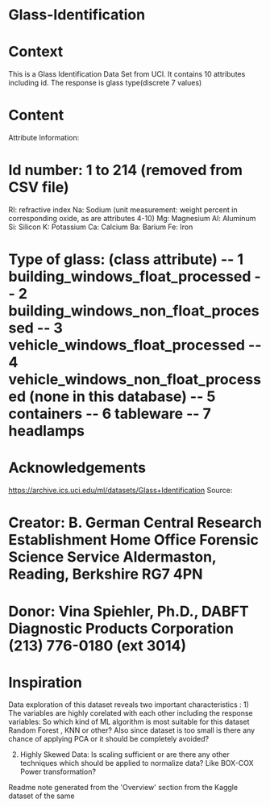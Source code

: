 # Glass-Identification


# Context
This is a Glass Identification Data Set from UCI. It contains 10 attributes including id. The response is glass type(discrete 7 values)

# Content
Attribute Information:

# Id number: 1 to 214 (removed from CSV file)
RI: refractive index
Na: Sodium (unit measurement: weight percent in corresponding oxide, as are attributes 4-10)
Mg: Magnesium
Al: Aluminum
Si: Silicon
K: Potassium
Ca: Calcium
Ba: Barium
Fe: Iron
# Type of glass: (class attribute) -- 1 building_windows_float_processed -- 2 building_windows_non_float_processed -- 3 vehicle_windows_float_processed -- 4 vehicle_windows_non_float_processed (none in this database) -- 5 containers -- 6 tableware -- 7 headlamps
# Acknowledgements
https://archive.ics.uci.edu/ml/datasets/Glass+Identification Source:

# Creator: B. German Central Research Establishment Home Office Forensic Science Service Aldermaston, Reading, Berkshire RG7 4PN

# Donor: Vina Spiehler, Ph.D., DABFT Diagnostic Products Corporation (213) 776-0180 (ext 3014)

# Inspiration
Data exploration of this dataset reveals two important characteristics : 1) The variables are highly corelated with each other including the response variables: So which kind of ML algorithm is most suitable for this dataset Random Forest , KNN or other? Also since dataset is too small is there any chance of applying PCA or it should be completely avoided?

2) Highly Skewed Data: Is scaling sufficient or are there any other techniques which should be applied to normalize data? Like BOX-COX Power transformation?


Readme note generated from the 'Overview' section from the Kaggle dataset of the same
